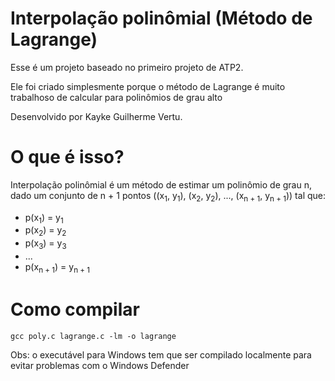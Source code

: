 # Interpolação polinômial (Método de Lagrange)
<p>Esse é um projeto baseado no primeiro projeto de ATP2.</p>
<p>Ele foi criado simplesmente porque o método de Lagrange é muito trabalhoso de calcular para polinômios de grau alto</p>
<p>Desenvolvido por Kayke Guilherme Vertu.</p>
<h1>O que é isso?</h1>
<p>Interpolação polinômial é um método de estimar um polinômio de grau n, dado um conjunto de n + 1 pontos ((x<sub>1</sub>, y<sub>1</sub>), (x<sub>2</sub>, y<sub>2</sub>), ..., (x<sub>n + 1</sub>, y<sub>n + 1</sub>)) tal que: </p>
<ul>
    <li>p(x<sub>1</sub>) = y<sub>1</sub></li>
    <li>p(x<sub>2</sub>) = y<sub>2</sub></li>
    <li>p(x<sub>3</sub>) = y<sub>3</sub></li>
    <li>...</li>
    <li>p(x<sub>n + 1</sub>) = y<sub>n + 1</sub></li>
</ul>
<h1>Como compilar</h1>
<code>gcc poly.c lagrange.c -lm -o lagrange</code>
<p>Obs: o executável para Windows tem que ser compilado localmente para evitar problemas com o Windows Defender</p>